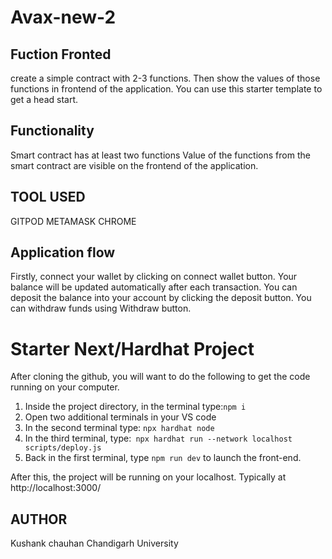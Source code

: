 # Avax-new-2

## Fuction Fronted 
create a simple contract with 2-3 functions. Then show the values of those functions in frontend of the application. You can use this starter template to get a head start.

## Functionality
Smart contract has at least two functions
Value of the functions from the smart contract are visible on the frontend of the application.

## TOOL USED
GITPOD
METAMASK
CHROME

## Application flow
Firstly, connect your wallet by clicking on connect wallet button.
Your balance will be updated automatically after each transaction.
You can deposit the balance into your account by clicking the deposit button.
You can withdraw funds using Withdraw button.


# Starter Next/Hardhat Project

After cloning the github, you will want to do the following to get the code running on your computer.
1. Inside the project directory, in the terminal type:` npm i `
2. Open two additional terminals in your VS code
3. In the second terminal type: `npx hardhat node`
4. In the third terminal, type:` npx hardhat run --network localhost scripts/deploy.js`
5. Back in the first terminal, type `npm run dev` to launch the front-end.

After this, the project will be running on your localhost. 
Typically at http://localhost:3000/

## AUTHOR
Kushank chauhan
Chandigarh University
